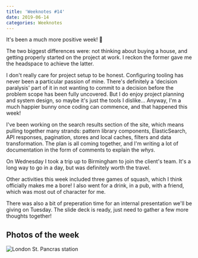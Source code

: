 ```yaml
---
title: 'Weeknotes #14'
date: 2019-06-14
categories: Weeknotes
---
```


It's been a much more positive week! 🎉

The two biggest differences were: not thinking about buying a house, and getting properly started on the project at work. I reckon the former gave me the headspace to achieve the latter.

I don't really care for project setup to be honest. Configuring tooling has never been a particular passion of mine. There's definitely a 'decision paralysis' part of it in not wanting to commit to a decision before the problem scope has been fully uncovered. But I do enjoy project planning and system design, so maybe it's just the tools I dislike... Anyway, I'm a much happier bunny once coding can commence, and that happened this week!

I've been working on the search results section of the site, which means pulling together many strands: pattern library components, ElasticSearch, API responses, pagination, stores and local caches, filters and data transformation. The plan is all coming together, and I'm writing a lot of documentation in the form of comments to explain the _whys_.

On Wednesday I took a trip up to Birmingham to join the client's team. It's a long way to go in a day, but was definitely worth the travel.

Other activities this week included three games of squash, which I think officially makes me a bore! I also went for a drink, in a pub, with a friend, which was most out of character for me.

There was also a bit of preperation time for an internal presentation we'll be giving on Tuesday. The slide deck is ready, just need to gather a few more thoughts together!

## Photos of the week

![London St. Pancras station](/images/blog/weeknotes-14-1.jpg)
